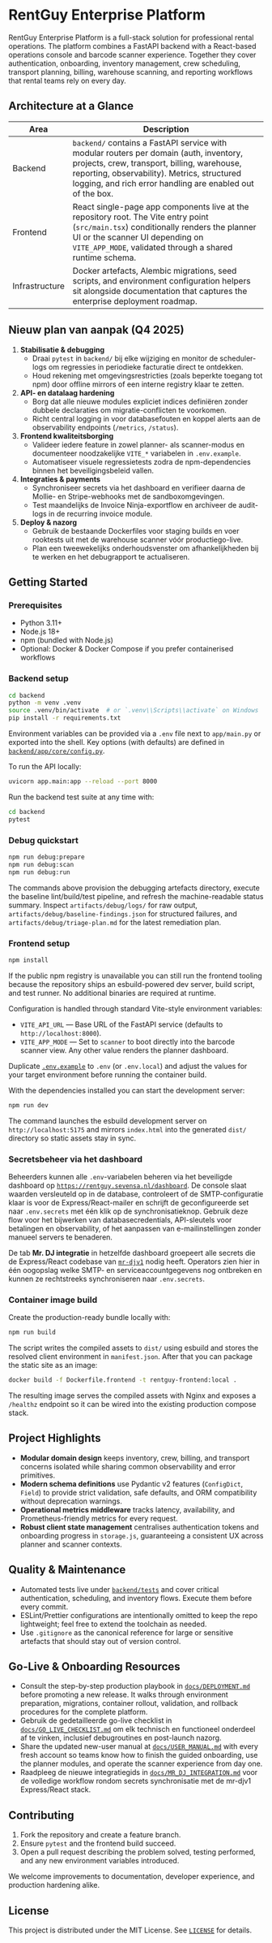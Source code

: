 # RentGuy Enterprise Platform

RentGuy Enterprise Platform is a full-stack solution for professional rental operations. The platform combines a FastAPI backend with a React-based operations console and barcode scanner experience. Together they cover authentication, onboarding, inventory management, crew scheduling, transport planning, billing, warehouse scanning, and reporting workflows that rental teams rely on every day.

## Architecture at a Glance

| Area | Description |
| ---- | ----------- |
| Backend | `backend/` contains a FastAPI service with modular routers per domain (auth, inventory, projects, crew, transport, billing, warehouse, reporting, observability). Metrics, structured logging, and rich error handling are enabled out of the box. |
| Frontend | React single-page app components live at the repository root. The Vite entry point (`src/main.tsx`) conditionally renders the planner UI or the scanner UI depending on `VITE_APP_MODE`, validated through a shared runtime schema. |
| Infrastructure | Docker artefacts, Alembic migrations, seed scripts, and environment configuration helpers sit alongside documentation that captures the enterprise deployment roadmap. |

## Nieuw plan van aanpak (Q4 2025)

1. **Stabilisatie & debugging**
   - Draai `pytest` in `backend/` bij elke wijziging en monitor de scheduler-logs om regressies in periodieke facturatie direct te ontdekken.
   - Houd rekening met omgevingsrestricties (zoals beperkte toegang tot npm) door offline mirrors of een interne registry klaar te zetten.
2. **API- en datalaag hardening**
   - Borg dat alle nieuwe modules expliciet indices definiëren zonder dubbele declaraties om migratie-conflicten te voorkomen.
   - Richt central logging in voor databasefouten en koppel alerts aan de observability endpoints (`/metrics`, `/status`).
3. **Frontend kwaliteitsborging**
   - Valideer iedere feature in zowel planner- als scanner-modus en documenteer noodzakelijke `VITE_*` variabelen in `.env.example`.
   - Automatiseer visuele regressietests zodra de npm-dependencies binnen het beveiligingsbeleid vallen.
4. **Integraties & payments**
   - Synchroniseer secrets via het dashboard en verifieer daarna de Mollie- en Stripe-webhooks met de sandboxomgevingen.
   - Test maandelijks de Invoice Ninja-exportflow en archiveer de audit-logs in de recurring invoice module.
5. **Deploy & nazorg**
   - Gebruik de bestaande Dockerfiles voor staging builds en voer rooktests uit met de warehouse scanner vóór productiego-live.
   - Plan een tweewekelijks onderhoudsvenster om afhankelijkheden bij te werken en het debugrapport te actualiseren.

## Getting Started

### Prerequisites

- Python 3.11+
- Node.js 18+
- npm (bundled with Node.js)
- Optional: Docker & Docker Compose if you prefer containerised workflows

### Backend setup

```bash
cd backend
python -m venv .venv
source .venv/bin/activate  # or `.venv\\Scripts\\activate` on Windows
pip install -r requirements.txt
```

Environment variables can be provided via a `.env` file next to `app/main.py` or exported into the shell. Key options (with defaults) are defined in [`backend/app/core/config.py`](backend/app/core/config.py).

To run the API locally:

```bash
uvicorn app.main:app --reload --port 8000
```

Run the backend test suite at any time with:

```bash
cd backend
pytest
```

### Debug quickstart

```bash
npm run debug:prepare
npm run debug:scan
npm run debug:run
```

The commands above provision the debugging artefacts directory, execute the baseline lint/build/test
pipeline, and refresh the machine-readable status summary. Inspect `artifacts/debug/logs/` for raw
output, `artifacts/debug/baseline-findings.json` for structured failures, and `artifacts/debug/triage-plan.md`
for the latest remediation plan.

### Frontend setup

```bash
npm install
```

If the public npm registry is unavailable you can still run the frontend tooling
because the repository ships an esbuild-powered dev server, build script, and
test runner. No additional binaries are required at runtime.

Configuration is handled through standard Vite-style environment variables:

- `VITE_API_URL` &mdash; Base URL of the FastAPI service (defaults to `http://localhost:8000`).
- `VITE_APP_MODE` &mdash; Set to `scanner` to boot directly into the barcode scanner view. Any other value renders the planner dashboard.

Duplicate [`.env.example`](.env.example) to `.env` (or `.env.local`) and adjust the values for your target environment before running the container build.

With the dependencies installed you can start the development server:

```bash
npm run dev
```

The command launches the esbuild development server on `http://localhost:5175`
and mirrors `index.html` into the generated `dist/` directory so static assets
stay in sync.

### Secretsbeheer via het dashboard

Beheerders kunnen alle `.env`-variabelen beheren via het beveiligde dashboard op
[`https://rentguy.sevensa.nl/dashboard`](https://rentguy.sevensa.nl/dashboard).
De console slaat waarden versleuteld op in de database, controleert of de
SMTP-configuratie klaar is voor de Express/React-mailer en schrijft de
geconfigureerde set naar `.env.secrets` met één klik op de synchronisatieknop.
Gebruik deze flow voor het bijwerken van databasecredentials, API-sleutels voor
betalingen en observability, of het aanpassen van e-mailinstellingen zonder
manueel servers te benaderen.

De tab **Mr. DJ integratie** in hetzelfde dashboard groepeert alle secrets die de
Express/React codebase van [`mr-djv1`](https://github.com/crisisk/mr-djv1) nodig heeft.
Operators zien hier in één oogopslag welke SMTP- en serviceaccountgegevens nog
ontbreken en kunnen ze rechtstreeks synchroniseren naar `.env.secrets`.

### Container image build

Create the production-ready bundle locally with:

```bash
npm run build
```

The script writes the compiled assets to `dist/` using esbuild and stores the
resolved client environment in `manifest.json`. After that you can package the
static site as an image:

```bash
docker build -f Dockerfile.frontend -t rentguy-frontend:local .
```

The resulting image serves the compiled assets with Nginx and exposes a
`/healthz` endpoint so it can be wired into the existing production compose stack.

## Project Highlights

- **Modular domain design** keeps inventory, crew, billing, and transport concerns isolated while sharing common observability and error primitives.
- **Modern schema definitions** use Pydantic v2 features (`ConfigDict`, `Field`) to provide strict validation, safe defaults, and ORM compatibility without deprecation warnings.
- **Operational metrics middleware** tracks latency, availability, and Prometheus-friendly metrics for every request.
- **Robust client state management** centralises authentication tokens and onboarding progress in `storage.js`, guaranteeing a consistent UX across planner and scanner contexts.

## Quality & Maintenance

- Automated tests live under [`backend/tests`](backend/tests) and cover critical authentication, scheduling, and inventory flows. Execute them before every commit.
- ESLint/Prettier configurations are intentionally omitted to keep the repo lightweight; feel free to extend the toolchain as needed.
- Use `.gitignore` as the canonical reference for large or sensitive artefacts that should stay out of version control.

## Go-Live & Onboarding Resources

- Consult the step-by-step production playbook in [`docs/DEPLOYMENT.md`](docs/DEPLOYMENT.md) before promoting a new release. It walks through environment preparation, migrations, container rollout, validation, and rollback procedures for the complete platform.
- Gebruik de gedetailleerde go-live checklist in [`docs/GO_LIVE_CHECKLIST.md`](docs/GO_LIVE_CHECKLIST.md) om elk technisch en functioneel onderdeel af te vinken, inclusief debugroutines en post-launch nazorg.
- Share the updated new-user manual at [`docs/USER_MANUAL.md`](docs/USER_MANUAL.md) with every fresh account so teams know how to finish the guided onboarding, use the planner modules, and operate the scanner experience from day one.
- Raadpleeg de nieuwe integratiegids in [`docs/MR_DJ_INTEGRATION.md`](docs/MR_DJ_INTEGRATION.md) voor de volledige workflow rondom secrets synchronisatie met de mr-djv1 Express/React stack.

## Contributing

1. Fork the repository and create a feature branch.
2. Ensure `pytest` and the frontend build succeed.
3. Open a pull request describing the problem solved, testing performed, and any new environment variables introduced.

We welcome improvements to documentation, developer experience, and production hardening alike.

## License

This project is distributed under the MIT License. See [`LICENSE`](LICENSE) for details.
